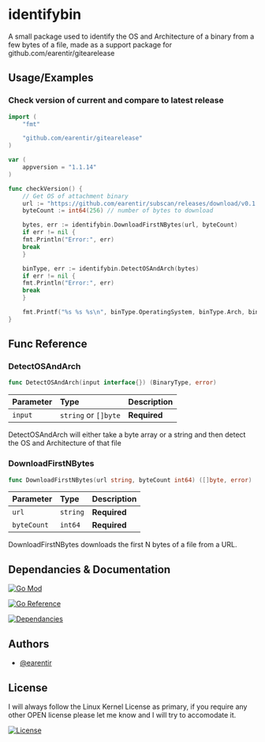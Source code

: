 
# identifybin

A small package used to identify the OS and Architecture of a binary from a few bytes of a file, made as a support package for github.com/earentir/gitearelease


## Usage/Examples

### Check version of current and compare to latest release
```go
import (
	"fmt"

	"github.com/earentir/gitearelease"
)

var (
	appversion = "1.1.14"
)

func checkVersion() {
	// Get OS of attachment binary
	url := "https://github.com/earentir/subscan/releases/download/v0.1.5/subscan"
	byteCount := int64(256) // number of bytes to download

	bytes, err := identifybin.DownloadFirstNBytes(url, byteCount)
	if err != nil {
	fmt.Println("Error:", err)
	break
	}

	binType, err := identifybin.DetectOSAndArch(bytes)
	if err != nil {
	fmt.Println("Error:", err)
	break
	}

	fmt.Printf("%s %s %s\n", binType.OperatingSystem, binType.Arch, binType.Endianess)
}
```

## Func Reference

### DetectOSAndArch
```go
func DetectOSAndArch(input interface{}) (BinaryType, error)
```
| Parameter | Type     | Description                |
| :-------- | :------- | :------------------------- |
| `input` | `string` or `[]byte`  | **Required**  |

DetectOSAndArch will either take a byte array or a string and then detect the OS and Architecture of that file


### DownloadFirstNBytes
```go
func DownloadFirstNBytes(url string, byteCount int64) ([]byte, error)
```
| Parameter | Type     | Description                |
| :-------- | :------- | :------------------------- |
| `url` | `string` | **Required**  |
| `byteCount` | `int64` | **Required**  |

DownloadFirstNBytes downloads the first N bytes of a file from a URL.

## Dependancies & Documentation
[![Go Mod](https://img.shields.io/github/go-mod/go-version/earentir/identifybin)]()

[![Go Reference](https://pkg.go.dev/badge/github.com/earentir/identifybin.svg)](https://pkg.go.dev/github.com/earentir/identifybin) 

[![Dependancies](https://img.shields.io/librariesio/github/earentir/identifybin)]()

## Authors
- [@earentir](https://www.github.com/earentir)


## License
I will always follow the Linux Kernel License as primary, if you require any other OPEN license please let me know and I will try to accomodate it.

[![License](https://img.shields.io/github/license/earentir/identifybin)](https://opensource.org/license/gpl-2-0)
